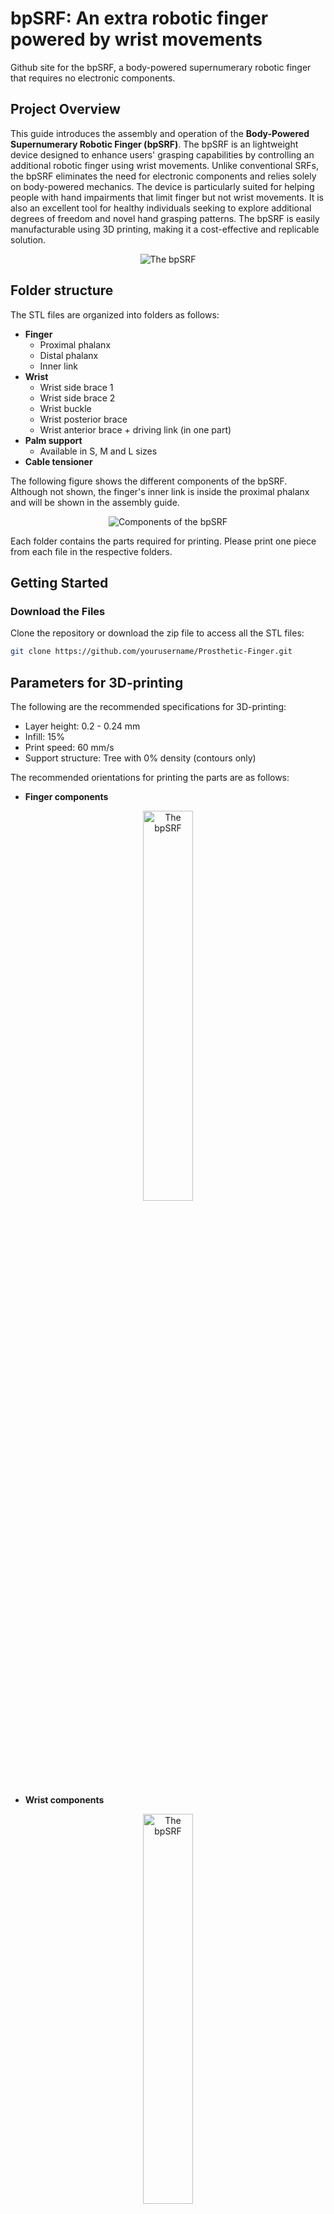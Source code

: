 # bpSRF: An extra robotic finger powered by wrist movements
 Github site for the bpSRF, a body-powered supernumerary robotic finger that requires no electronic components.
## Project Overview
This guide introduces the assembly and operation of the **Body-Powered Supernumerary Robotic Finger (bpSRF)**. The bpSRF is an lightweight device designed to enhance users' grasping capabilities by controlling an additional robotic finger using wrist movements. Unlike conventional SRFs, the bpSRF eliminates the need for electronic components and relies solely on body-powered mechanics. 
The device is particularly suited for helping people with hand impairments that limit finger but not wrist movements. It is also an excellent tool for healthy individuals seeking to explore additional degrees of freedom and novel hand grasping patterns. The bpSRF is easily manufacturable using 3D printing, making it a cost-effective and replicable solution.

<p align="center">
  <img src="Figures/Fig0_cover_2.png" alt="The bpSRF"/>
</p>


## Folder structure
The STL files are organized into folders as follows:
- **Finger**
    * Proximal phalanx
    * Distal phalanx
    * Inner link
- **Wrist**
    * Wrist side brace 1
    * Wrist side brace 2
    * Wrist buckle
    * Wrist posterior brace
    * Wrist anterior brace + driving link (in one part)
- **Palm support**
    * Available in S, M and L sizes
- **Cable tensioner**

The following figure shows the different components of the bpSRF. Although not shown, the finger's inner link is inside the proximal phalanx and will be shown in the assembly guide.


<p align="center">
  <img src="Figures/bpSRF_components.jpeg" alt="Components of the bpSRF"/>
</p>

Each folder contains the parts required for printing. Please print one piece from each file in the respective folders.

## Getting Started
### Download the Files
Clone the repository or download the zip file to access all the STL files:

```bash
git clone https://github.com/yourusername/Prosthetic-Finger.git
```
## Parameters for 3D-printing

The following are the recommended specifications for 3D-printing:

* Layer height: 0.2 - 0.24 mm
* Infill: 15%
* Print speed: 60 mm/s
* Support structure: Tree with 0% density (contours only)

The recommended orientations for printing the parts are as follows:

* **Finger components**
<p align="center">
  <img src="Figures/Finger_print.png" alt="The bpSRF" width=40% height=auto;/>
</p>

* **Wrist components**
<p align="center">
  <img src="Figures/Wrist_print.png" alt="The bpSRF" width=40% height=auto;/>
</p>

* **Palm support**
<p align="center">
  <img src="Figures/Palm_print.png" alt="The bpSRF" width=30% height=auto;/>
</p>

## Additional materials
To assemble the bpSRF, the following additional tools and materials are required.

### Tools

* Cutting pliers
* Needle-nose pliers
* Metal File Set
* Soldering iron
* Super glue

### 4. Materials
* 3D-printed components for the bpSRF (as listed in the folder structure)
<p align="center">
  <img src="Figures/printed_components.jpg" alt="The bpSRF" width=60% height=auto;/>
</p>

* Velcro straps:
    * 1.2 cm width and about 21 cm in length
    * 3.5 cm width and about 9 cm in length
* ⌀ 2.5 mm aluminum (or other metal) pins for joints in the following quantities and lengths:
    * 5 x 33 mm
    * 1 x 17 mm
    * 1 x 14 mm
    * 2 x 8 mm
* ⌀ 2 mm elastic wire
* ⌀ 0.25 mm rigid nylon wire
* OPTIONAL: Platinum silicone RTV-A20 A&B (or similar) for the fingertip.

<p align="center">
  <img src="Figures/additional_components.jpg" alt="The bpSRF" width=40% height=auto;/>
</p>

## Step-by-Step assembly instructions

### 1. Finger

Use the 8 mm pin to secure the inner link to the upper-most axis of the distal phalanx. Then, with the help of a soldering iron, we can slightly melt the plastic around the hole where the pin was inserted to prevent it from slipping out. Any other method to fixate it axially should also work.

<p align="center">
  <img src="Figures/step1_finger_1.png" alt="The bpSRF" width=40% height=auto;/>
</p>

<p align="center">
  <img src="Figures/step1_finger_2.png" alt="The bpSRF" width=40% height=auto;/>
</p>

Then, use the 17 mm pin to connect the distal phalanx with the proximal phalanx. We again ensure they do not slip by using a soldering iron to seal the hole. Another alternative to secure the shafts is to apply a drop of super glue.

<p align="center">
  <img src="Figures/step1_finger_3.png" alt="The bpSRF" width=40% height=auto;/>
</p>

<p align="center">
  <img src="Figures/step1_finger_4.png" alt="The bpSRF" width=40% height=auto;/>
</p>

Once assembled, verify that both phalanges and the inner link slide smoothly against each other, without any significant friction.

Is best to try the assembly without glueing first and, if there was any high friction between surfaces, these should be smoothed using the metal files.

### 2. Wrist bracelet

Next, attach the finger to the wrist using the 17 mm and 8 mm pins. The longer pin joins the proximal phalanx while the shorter connects the inner link to the palm.

<p align="center">
  <img src="Figures/step2_wrist_1.png" alt="The bpSRF" width=40% height=auto;/>
</p>
<p align="center">
  <img src="Figures/step2_wrist_2.png" alt="The bpSRF" width=40% height=auto;/>
</p>

For the wrist braces, we will use the 33 mm pins. First, we connect the wrist buckle to the wrist anterior brace by passing the pin through the hole located at the bottom of the pieces.

<p align="center">
  <img src="Figures/step2_wrist_3.png" alt="The bpSRF" width=40% height=auto;/>
</p>

Before attaching the other wrist braces, pass the rigid nylon wire through the sphere of the wrist anterior brace and through the wrist side brace 1. Then, pass the pin through the hole to connect the wrist side brace 1 to the wrist anterior brace.
Next, add the wrist side brace 2 to the connection by passing the rigid nylon wire through it. Then, pass the pin through the hole to secure it.

Finally, attach the wrist posterior brace to the entire assembly by passing the rigid nylon wire through and securing it with the pin through the hole.

<p align="center">
  <img src="Figures/step2_wrist_4.png" alt="The bpSRF" width=40% height=auto;/>
</p>

Using the 3.5 cm Velcro strap, pass it through the hole of the wrist posterior brace and sew it to ensure it is securely fixed.

<p align="center">
  <img src="Figures/step2_wrist_5.png" alt="The bpSRF" width=40% height=auto;/>
</p>

<p align="center">
  <img src="Figures/step2_wrist_6.png" alt="The bpSRF" width=40% height=auto;/>
</p>

### 3. Palm support

The palm support holds the cable tensioner for the nylon cable and needs to be fixed to the wrist’s anterior brace.

<p align="center">
  <img src="Figures/step3_palm_1.png" alt="The bpSRF" width=40% height=auto;/>
</p>

<p align="center">
  <img src="Figures/step3_palm_2.png" alt="The bpSRF" width=40% height=auto;/>
</p>

The shaft collar is placed on the outer surface of the rotational axis of the palm support, to prevent it from moving axially.

<p align="center">
  <img src="Figures/step3_palm_3.png" alt="The bpSRF" width=40% height=auto;/>
</p>

<p align="center">
  <img src="Figures/step3_palm_4.png" alt="The bpSRF" width=40% height=auto;/>
</p>

Using the 1.2cm-width Velcro strap, glue or sew it onto the slot on the side of the palm support to secure that end.

<p align="center">
  <img src="Figures/step3_palm_5.png" alt="The bpSRF" width=40% height=auto;/>
</p>

### 4. Securing the elastic wire

Tie the ⌀2mm elastic wire at the tip of the distal phalanx. Once it is securely tied, we pass it through the upper holes of the distal and proximal phalanx.  
In the wrist anterior brace, you will find a hole through which the elastic wire should be passed and tied to ensure it is secure. The elastic wire should be stretched enough to allow the finger to return to its initial position.

<p align="center">
  <img src="Figures/step4_wire_1.png" alt="The bpSRF" width=60% height=auto;/>
</p>

Similarly, we tie the rigid nylon wire at the tip, then pass it through the lower holes of the distal and proximal phalanx, respectively.

<p align="center">
  <img src="Figures/step4_wire_2.png" alt="The bpSRF" width=60% height=auto;/>
</p>


### 5. Securing the rigid nylon

The ⌀0.25mm rigid nylon wire that drives the finger flexion must be connected to the cable tensioner. Tie it with at least 3 knots to ensure it stays secure. The remaining length between the cable tensioner and the exit point of the nylon wire from the wrist posterior brace should be at least greater than 8 cm. This length depends on the size of the hand.

<p align="center">
  <img src="Figures/step5_nylon.png" alt="The bpSRF" width=60% height=auto;/>
</p>

### Extra: Add a silicon rubber fingertip

The silicone mix is prepared by mixing 6 grams of both components of the RTV-A20 silicone in a 50/50 ratio. Once mixed, these components will solidify in less than an hour. Note that other liquid silicone rubbers, such as those that use a catalyst for solidifying, would also work.

<p align="center">
  <img src="Figures/step6_silicon_1.png" alt="The bpSRF" width=50% height=auto;/>
</p>

Using a plastic stick or any similar tool, the silicone is stretched to remove air bubbles and then poured into the mold.


After pouring the material, the parts are secured using safety seals and left to rest for 45 minutes. Finally, the mold is removed, and it is placed onto the finger of the bpSRF.

The fingertip is placed should be placed over the top of the finger’s distal phalanx to add compliance and added friction. This helps prevent slipping during object grasping.
<p align="center">
  <img src="Figures/step6_silicon_final.png" alt="The bpSRF" width=50% height=auto;/>
</p>

That's it! You can start wearing and trying out the bpSRF. Some cable tensioning or tweaking might still be needed. Here are some ideas on how to use it:

<p align="center">
  <img src="Figures/applications_bpSRF.png" alt="The bpSRF" width=70% height=auto;/>
</p>